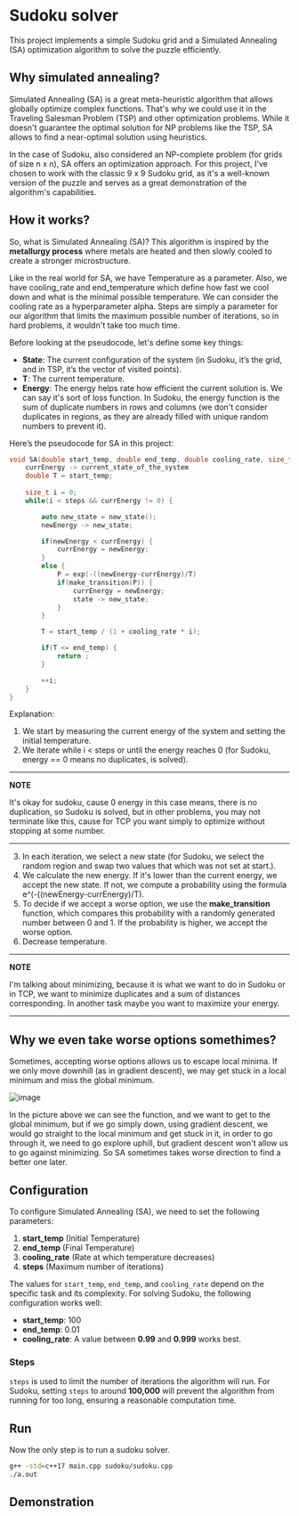 # Sudoku solver

This project implements a simple Sudoku grid and a Simulated Annealing (SA) optimization algorithm to solve the puzzle efficiently.

## Why simulated annealing?

Simulated Annealing (SA) is a great meta-heuristic algorithm that allows globally optimize complex functions. That's why we could use it in the Traveling Salesman Problem (TSP) 
and other optimization problems. While it doesn't guarantee the optimal solution for NP problems like the TSP, SA allows to find a near-optimal solution using heuristics.

In the case of Sudoku, also considered an NP-complete problem (for grids of size n x n), SA offers an optimization approach. For this project, I've chosen to work with 
the classic 9 x 9 Sudoku grid, as it's a well-known version of the puzzle and serves as a great demonstration of the algorithm's capabilities.

## How it works?

So, what is Simulated Annealing (SA)? This algorithm is inspired by the **metallurgy process** where metals are heated and then slowly cooled to create a stronger microstructure. 

Like in the real world for SA, we have Temperature as a parameter. Also, we have cooling_rate and end_temperature which define how fast we cool down and what is the minimal possible temperature. We can consider 
the cooling rate as a hyperparameter alpha. Steps are simply a parameter for our algorithm that limits the maximum possible number of iterations, so in hard problems, it wouldn't take too much time.

Before looking at the pseudocode, let's define some key things:

- **State**: The current configuration of the system (in Sudoku, it’s the grid, and in TSP, it’s the vector of visited points).
- **T**: The current temperature.
- **Energy**: The energy helps rate how efficient the current solution is. We can say it's sort of loss function. In Sudoku,
  the energy function is the sum of duplicate numbers in rows and columns (we don't consider duplicates in regions,
  as they are already filled with unique random numbers to prevent it).


Here’s the pseudocode for SA in this project:

```cpp
void SA(double start_temp, double end_temp, double cooling_rate, size_t steps) {
    currEnergy -> current_state_of_the_system
    double T = start_temp;
    
    size_t i = 0;
    while(i < steps && currEnergy != 0) {

        auto new_state = new_state();
        newEnergy -> new_state;

        if(newEnergy < currEnergy) {
            currEnergy = newEnergy;
        }
        else {
            P = exp(-((newEnergy-currEnergy)/T)
            if(make_transition(P)) {
                currEnergy = newEnergy;
                state -> new_state;
            }
        }

        T = start_temp / (1 + cooling_rate * i); 

        if(T <= end_temp) {
            return ;
        }

        ++i;
    }
}
```
Explanation:

1. We start by measuring the current energy of the system and setting the initial temperature.
2. We iterate while i < steps or until the energy reaches 0 (for Sudoku, energy == 0 means no duplicates, is solved).

---
**NOTE**

It's okay for sudoku, cause 0 energy in this case means, there is no duplication, so Sudoku is solved, but in other problems, you may not terminate like this, cause for TCP you want simply to optimize without  stopping at some number.

---


3. In each iteration, we select a new state (for Sudoku, we select the random region and swap two values that which was not set at start.).
4. We calculate the new energy. If it's lower than the current energy, we accept the new state. If not, we compute a probability using the formula e^(-((newEnergy-currEnergy)/T).
5. To decide if we accept a worse option, we use the **make_transition** function, which compares this probability with a randomly generated number between 0 and 1. If the probability is higher, we accept the worse option.
6. Decrease temperature. 
​
---
**NOTE**
 
I'm talking about minimizing, because it is what we want to do in Sudoku or in TCP, we want to minimize duplicates and a sum of distances corresponding. In another task maybe you want to maximize your energy.

---



## Why we even take worse options somethimes?

Sometimes, accepting worse options allows us to escape local minima. If we only move downhill (as in gradient descent),
we may get stuck in a local minimum and miss the global minimum.

![image](https://github.com/user-attachments/assets/85fee6c8-647e-443f-a3ea-eeed748a5301)

In the picture above we can see the function, and we want to get to the global minimum, but if we go simply down, using gradient descent,
we would go straight to the local minimum and get stuck in it, in order to go through it, we need to go explore uphill, but gradient descent won't allow us to go against minimizing.
So SA sometimes takes worse direction to find a better one later.



## Configuration

To configure Simulated Annealing (SA), we need to set the following parameters:

1. **start_temp** (Initial Temperature)
2. **end_temp** (Final Temperature)
3. **cooling_rate** (Rate at which temperature decreases)
4. **steps** (Maximum number of iterations)

The values for `start_temp`, `end_temp`, and `cooling_rate` depend on the specific task and its complexity. For solving Sudoku, the following configuration works well:

- **start_temp**: 100
- **end_temp**: 0.01
- **cooling_rate**: A value between **0.99** and **0.999** works best.


### Steps

`steps` is used to limit the number of iterations the algorithm will run. For Sudoku, setting `steps` to around **100,000** will prevent the algorithm from running for too long, ensuring a reasonable computation time.





## Run

Now the only step is to run a sudoku solver.

```bash
g++ -std=c++17 main.cpp sudoku/sudoku.cpp
./a.out
```

## Demonstration


